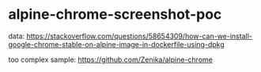 # alpine-chrome-screenshot-poc

data:
https://stackoverflow.com/questions/58654309/how-can-we-install-google-chrome-stable-on-alpine-image-in-dockerfile-using-dpkg


too complex sample:
https://github.com/Zenika/alpine-chrome

